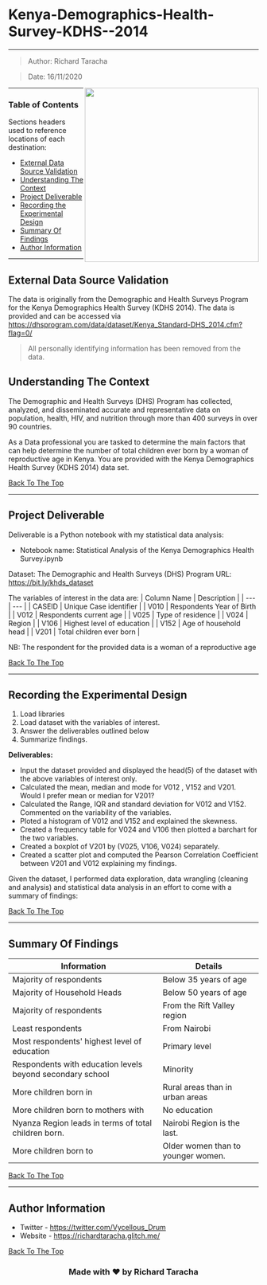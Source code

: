 # Kenya-Demographics-Health-Survey-KDHS--2014
---

> Author: Richard Taracha

> Date: 16/11/2020

<!-- Alignment options!!!!! -->
<img align="right" width="350" height="350" src="https://github.com/TarachaR/-Exploring-the-Demographics-and-Health-Landscape-of-Kenya-The-2014-Kenya-Demographics-and-Health-Su/assets/67068918/62266fbf-4c96-48db-ba94-3e40761a90ad.gif">

<!-- ![10498-map-africa](https://user-images.githubusercontent.com/67068918/157054966-747112ef-f7b1-40e6-8c5e-a593a82fb02a.gif) -->

---

### Table of Contents
Sections headers used to reference locations of each destination:

- [External Data Source Validation](#external-data-source-validation)
- [Understanding The Context](#understanding-the-context)
- [Project Deliverable](#project-deliverable)
- [Recording the Experimental Design](#recording-the-experimental-design)
- [Summary Of Findings](#summary-of-findings)
- [Author Information](#author-information)

---

## External Data Source Validation

The data is originally from the Demographic and Health Surveys Program for the Kenya Demographics Health Survey (KDHS 2014). The data is provided and can be accessed via https://dhsprogram.com/data/dataset/Kenya_Standard-DHS_2014.cfm?flag=0/

> All personally identifying information has been removed from the data.

## Understanding The Context

The Demographic and Health Surveys (DHS) Program has collected, analyzed, and disseminated accurate and representative data on population, health, HIV, and nutrition through more than 400 surveys in over 90 countries.

As a Data professional you are tasked to determine the main factors that can help determine the number of total children ever born by a woman of reproductive age in Kenya. You are provided with the Kenya Demographics Health Survey (KDHS 2014) data set.

[Back To The Top](#Kenya-Demographics-Health-Survey-KDHS--2014)

---

## Project Deliverable
Deliverable is a Python notebook with my statistical data analysis:

* Notebook name: Statistical Analysis of the Kenya Demographics Health Survey.ipynb

Dataset:
The Demographic and Health Surveys (DHS) Program URL: https://bit.ly/khds_dataset

The variables of interest in the data are:
| Column Name | Description |
| --- | --- |
| CASEID | Unique Case identifier |
| V010 | Respondents Year of Birth |
| V012 | Respondents current age |
| V025 | Type of residence |
| V024 | Region |
| V106 | Highest level of education |
| V152 | Age of household head |
| V201 | Total children ever born |

NB: The respondent for the provided data is a woman of a reproductive age

[Back To The Top](#Kenya-Demographics-Health-Survey-KDHS--2014)

---

## Recording the Experimental Design
1. Load libraries
2. Load dataset with the variables of interest.
3. Answer the deliverables outlined below
4. Summarize findings.

**Deliverables:**
* Input the dataset provided and displayed the head(5) of the dataset with the above variables of interest only.
* Calculated the mean, median and mode for V012 , V152 and V201. Would I prefer mean or median for V201?
* Calculated the Range, IQR and standard deviation for V012 and V152. Commented on the variability of the variables.
* Ploted a histogram of V012 and V152 and explained the skewness.
* Created a frequency table for V024 and V106 then plotted a barchart for the two variables.
* Created a boxplot of V201 by (V025, V106, V024) separately.
* Created a scatter plot and computed the Pearson Correlation Coefficient between V201 and V012 explaining my findings.

Given the dataset, I performed data exploration, data wrangling (cleaning and analysis) and statistical data analysis in an effort to come with a summary of findings:

[Back To The Top](#Kenya-Demographics-Health-Survey-KDHS--2014)

---

## Summary Of Findings
| Information | Details |
| --- | --- |
| Majority of respondents | Below 35 years of age |
| Majority of Household Heads | Below 50 years of age |
| Majority of respondents | From the Rift Valley region |
| Least respondents | From Nairobi |
| Most respondents' highest level of education | Primary level |
| Respondents with education levels beyond secondary school | Minority |
| More children born in | Rural areas than in urban areas |
| More children born to mothers with | No education |
| Nyanza Region leads in terms of total children born. | Nairobi Region is the last. |
| More children born to | Older women than to younger women. |


[Back To The Top](#Kenya-Demographics-Health-Survey-KDHS--2014)

---

## Author Information

- Twitter - https://twitter.com/Vycellous_Drum
- Website - https://richardtaracha.glitch.me/

[Back To The Top](#Kenya-Demographics-Health-Survey-KDHS--2014)


<h3 align="center">Made with ❤️ by Richard Taracha</h3>
